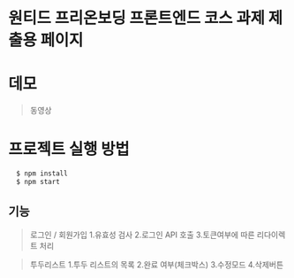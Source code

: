 # 원티드 프리온보딩 프론트엔드 코스 과제 제출용 페이지

# 데모
> 동영상

# 프로젝트 실행 방법
```JavaScript
  $ npm install
  $ npm start
```

## 기능
> 로그인 / 회원가입
1.유효성 검사
2.로그인 API 호출
3.토큰여부에 따른 리다이렉트 처리

> 투두리스트
1.투두 리스트의 목록
2.완료 여부(체크박스)
3.수정모드 
4.삭제버튼


